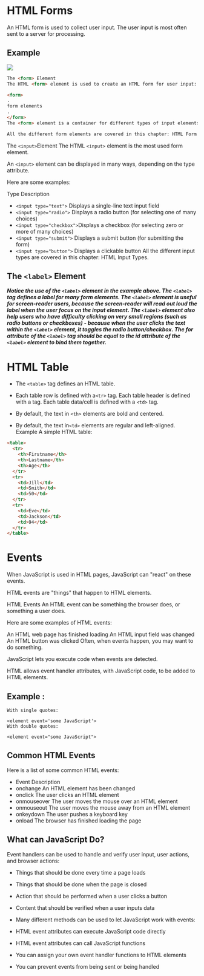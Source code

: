 # HTML Forms
An HTML form is used to collect user input. The user input is most often sent to a server for processing.

## Example
![](https://www.tutorialbrain.com/wp-content/uploads/2019/01/HTML-Form.jpg)

```html
The <form> Element
The HTML <form> element is used to create an HTML form for user input:

<form>
.
form elements
.
</form>
The <form> element is a container for different types of input elements, such as: text fields, checkboxes, radio buttons, submit buttons, etc.

All the different form elements are covered in this chapter: HTML Form Elements.
```

The ```<input>```Element
The HTML ```<input>``` element is the most used form element.

An ```<input>``` element can be displayed in many ways, depending on the type attribute.

Here are some examples:

Type	Description
* ```<input type="text">```	Displays a single-line text input field
* ```<input type="radio">```	Displays a radio button (for selecting one of many choices)
* ```<input type="checkbox">```Displays a checkbox (for selecting zero or more of many choices)
* ```<input type="submit">```	Displays a submit button (for submitting the form)
* ```<input type="button">```	Displays a clickable button
All the different input types are covered in this chapter: HTML Input Types.

## The ```<label>``` Element
***Notice the use of the ```<label>``` element in the example above.
The ```<label>``` tag defines a label for many form elements.
The ```<label>``` element is useful for screen-reader users, because the screen-reader will read out loud the label when the user focus on the input element.
The ```<label>``` element also help users who have difficulty clicking on very small regions (such as radio buttons or checkboxes) - because when the user clicks the text within the ```<label>``` element, it toggles the radio button/checkbox.
The for attribute of the ```<label>``` tag should be equal to the id attribute of the ```<label>``` element to bind them together.***


# HTML Table   

* The ```<table>``` tag defines an HTML table.

* Each table row is defined with a```<tr>``` tag. Each table header is defined with a <th> tag. Each table data/cell is defined with a ```<td>``` tag.

* By default, the text in ```<th>``` elements are bold and centered.

* By default, the text in```<td>``` elements are regular and left-aligned.   
Example
A simple HTML table:
```html
<table>
  <tr>
    <th>Firstname</th>
    <th>Lastname</th>
    <th>Age</th>
  </tr>
  <tr>
    <td>Jill</td>
    <td>Smith</td>
    <td>50</td>
  </tr>
  <tr>
    <td>Eve</td>
    <td>Jackson</td>
    <td>94</td>
  </tr>
</table>
```


# Events 

When JavaScript is used in HTML pages, JavaScript can "react" on these events.

HTML events are "things" that happen to HTML elements.

HTML Events
An HTML event can be something the browser does, or something a user does.

Here are some examples of HTML events:

An HTML web page has finished loading
An HTML input field was changed
An HTML button was clicked
Often, when events happen, you may want to do something.

JavaScript lets you execute code when events are detected.

HTML allows event handler attributes, with JavaScript code, to be added to HTML elements.

## Example :
```
With single quotes:

<element event='some JavaScript'>
With double quotes:

<element event="some JavaScript">
```

## Common HTML Events
Here is a list of some common HTML events:

* Event	Description
* onchange	An HTML element has been changed
* onclick	The user clicks an HTML element
* onmouseover	The user moves the mouse over an HTML element
* onmouseout	The user moves the mouse away from an HTML element
* onkeydown	The user pushes a keyboard key
* onload	The browser has finished loading the page  

## What can JavaScript Do?  
  
  
Event handlers can be used to handle and verify user input, user actions, and browser actions:

* Things that should be done every time a page loads
* Things that should be done when the page is closed
* Action that should be performed when a user clicks a button
* Content that should be verified when a user inputs data
* Many different methods can be used to let JavaScript work with events:

* HTML event attributes can execute JavaScript code directly
* HTML event attributes can call JavaScript functions
* You can assign your own event handler functions to HTML elements
* You can prevent events from being sent or being handled



